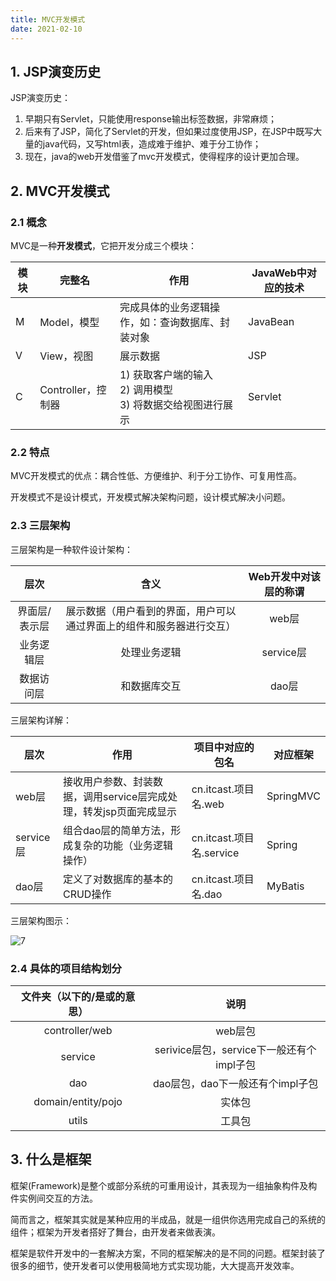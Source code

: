```yaml
---
title: MVC开发模式
date: 2021-02-10
---
```


## 1. JSP演变历史

JSP演变历史：

1. 早期只有Servlet，只能使用response输出标签数据，非常麻烦；
2. 后来有了JSP，简化了Servlet的开发，但如果过度使用JSP，在JSP中既写大量的java代码，又写html表，造成难于维护、难于分工协作；
3. 现在，java的web开发借鉴了mvc开发模式，使得程序的设计更加合理。

## 2. MVC开发模式

### 2.1 概念

MVC是一种**开发模式**，它把开发分成三个模块：

| 模块 | 完整名             | 作用                                                         | JavaWeb中对应的技术 |
| ---- | ------------------ | ------------------------------------------------------------ | ------------------- |
| M    | Model，模型        | 完成具体的业务逻辑操作，如：查询数据库、封装对象             | JavaBean            |
| V    | View，视图         | 展示数据                                                     | JSP                 |
| C    | Controller，控制器 | 1) 获取客户端的输入<br />2) 调用模型<br />3) 将数据交给视图进行展示 | Servlet             |

### 2.2 特点

MVC开发模式的优点：耦合性低、方便维护、利于分工协作、可复用性高。

开发模式不是设计模式，开发模式解决架构问题，设计模式解决小问题。

### 2.3 三层架构

三层架构是一种软件设计架构：

|     层次      |                             含义                             | Web开发中对该层的称谓 |
| :-----------: | :----------------------------------------------------------: | :-------------------: |
| 界面层/表示层 | 展示数据（用户看到的界面，用户可以通过界面上的组件和服务器进行交互） |         web层         |
|  业务逻辑层   |                         处理业务逻辑                         |       service层       |
|  数据访问层   |                         和数据库交互                         |         dao层         |

三层架构详解：

| **层次**  | **作用**                                                     | **项目中对应的包名**     | **对应框架** |
| --------- | ------------------------------------------------------------ | ------------------------ | ------------ |
| web层     | 接收用户参数、封装数据，调用service层完成处理，转发jsp页面完成显示 | cn.itcast.项目名.web     | SpringMVC    |
| service层 | 组合dao层的简单方法，形成复杂的功能（业务逻辑操作）          | cn.itcast.项目名.service | Spring       |
| dao层     | 定义了对数据库的基本的CRUD操作                               | cn.itcast.项目名.dao     | MyBatis      |

三层架构图示：

![7](https://chua-n.gitee.io/figure-bed/notebook/JavaWeb/后端/7.png)

### 2.4 具体的项目结构划分

| 文件夹（以下的/是或的意思） |                   说明                    |
| :-------------------------: | :---------------------------------------: |
|       controller/web        |                  web层包                  |
|           service           | serivice层包，service下一般还有个impl子包 |
|             dao             |     dao层包，dao下一般还有个impl子包      |
|     domain/entity/pojo      |                  实体包                   |
|            utils            |                  工具包                   |

## 3. 什么是框架

框架(Framework)是整个或部分系统的可重用设计，其表现为一组抽象构件及构件实例间交互的方法。

简而言之，框架其实就是某种应用的半成品，就是一组供你选用完成自己的系统的组件；框架为开发者搭好了舞台，由开发者来做表演。

框架是软件开发中的一套解决方案，不同的框架解决的是不同的问题。框架封装了很多的细节，使开发者可以使用极简地方式实现功能，大大提高开发效率。

